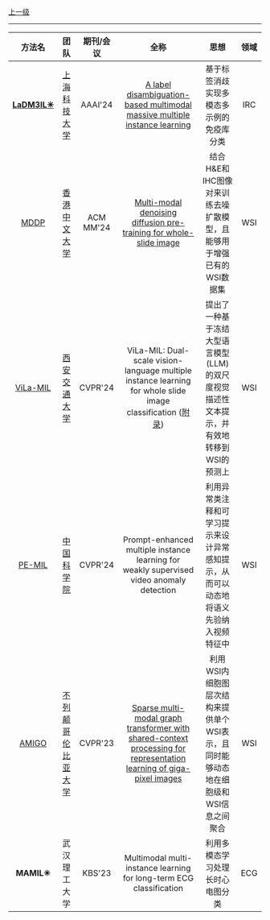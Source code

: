 [上一级](README.md)

---
|                          方法名                           |团队|期刊/会议|全称|思想|领域
:------------------------------------------------------:|:-----------------------------------------------------------------------------------------------------------------:|:---:|:---:|:------------------------:|:---:
| [**LaDM3IL✳**](https://github.com/Josie-xufan/LaDM3IL) |[上海科技大学](https://scholar.google.com/citations?user=7XOW0wcAAAAJ&hl=zh-CN&oi=sra)|AAAI'24|[A label disambiguation-based multimodal massive multiple instance learning](https://inkiyinji.blog.csdn.net/article/details/137521297)|基于标签消歧实现多模态多示例的免疫库分类|IRC
|         [MDDP](https://github.com/lhaof/MDDP)          |[香港中文大学](https://scholar.google.com/citations?user=ugBEYC4AAAAJ&hl=zh-CN&oi=sra)|ACM MM'24|[Multi-modal denoising diffusion pre-training for whole-slide image](https://blog.csdn.net/weixin_44575152/article/details/142067906)|结合H&E和IHC图像对来训练去噪扩散模型，且能够用于增强已有的WSI数据集|WSI|
|  [ViLa-MIL](https://github.com/Jiangbo-Shi/ViLa-MIL)   |[西安交通大学](https://scholar.google.com/citations?user=FhR6erIAAAAJ)|CVPR'24|ViLa-MIL: Dual-scale vision-language multiple instance learning for whole slide image classification ([附录](https://openaccess.thecvf.com/content/CVPR2024/supplemental/Shi_ViLa-MIL_Dual-scale_Vision-Language_CVPR_2024_supplemental.pdf))|提出了一种基于冻结大型语言模型 (LLM) 的双尺度视觉描述性文本提示，并有效地转移到WSI的预测上|WSI
|    [PE-MIL](https://github.com/Junxi-Chen/PE-MIL.)     |[中国科学院](https://scholar.google.com/citations?user=kVhdLkcAAAAJ)|CVPR'24|Prompt-enhanced multiple instance learning for weakly supervised video anomaly detection|利用异常类注释和可学习提示来设计异常感知提示，从而可以动态地将语义先验纳入视频特征中|WSI
|        [AMIGO](https://github.com/raminnakhli/amigo)   |[不列颠哥伦比亚大学](https://scholar.google.com/citations?user=8PZHgzUAAAAJ&hl=zh-CN&oi=sra)|CVPR'23|[Sparse multi-modal graph transformer with shared-context processing for representation learning of giga-pixel images](https://blog.csdn.net/weixin_44575152/article/details/141933072)|利用WSI内细胞图层次结构来提供单个WSI表示，且同时能够动态地在细胞级和WSI信息之间聚合|WSI
|                       **MAMIL✳**                       |武汉理工大学|KBS'23|Multimodal multi-instance learning for long-term ECG classification|利用多模态学习处理长时心电图分类|ECG